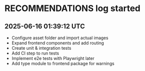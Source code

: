 # RECOMMENDATIONS log started
## 2025-06-16 01:39:12 UTC
- Configure asset folder and import actual images
- Expand frontend components and add routing
- Create unit & integration tests
- Add CI step to run tests
- Implement e2e tests with Playwright later
- Add type module to frontend package for warnings
